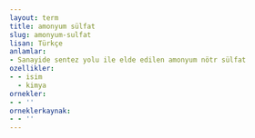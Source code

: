 ```yaml
---
layout: term
title: amonyum sülfat
slug: amonyum-sulfat
lisan: Türkçe
anlamlar:
- Sanayide sentez yolu ile elde edilen amonyum nötr sülfat
ozellikler:
- - isim
  - kimya
ornekler:
- - ''
orneklerkaynak:
- - ''
---
```

